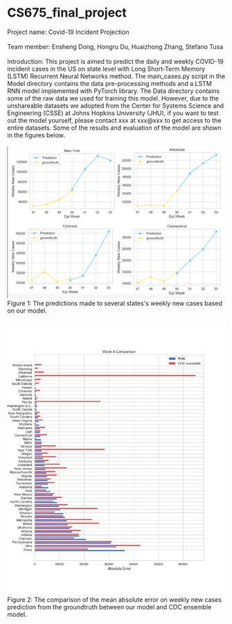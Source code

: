 # CS675_final_project
Project name: Covid-19 Incident Projection <br>
<br>
Team member: Ensheng Dong, Hongru Du, Huaizhong Zhang, Stefano Tusa <br>
<br>
Introduction: This project is aimed to predict the daily and weekly COVID-19 incident cases in the US on state level with Long Short-Term Memory (LSTM) Recurrent Neural Networks method. The main_cases.py script in the Model directory contains the data pre-processing methods and a LSTM RNN model implemented with PyTorch library. The Data directory contains some of the raw data we used for training this model. However, due to the unshareable datasets we adopted from the Center for Systems Science and Engineering (CSSE) at Johns Hopkins University (JHU), if you want to test out the model yourself, please contact xxx at xxx@xxx to get access to the entire datasets. Some of the results and evaluation of the model are shown in the figures below. <br>
<br>
![Image text](https://github.com/arthurzhang434/CS675_final_project/blob/main/weekly.png)   
Figure 1: The predictions made to several states's weekly new cases based on our model.<br>
<br>
![Image text](https://github.com/arthurzhang434/CS675_final_project/blob/main/model_comparison_week46.png)   
Figure 2: The comparison of the mean absolute error on weekly new cases prediction from the groundtruth between our model and CDC ensemble model. <br>
